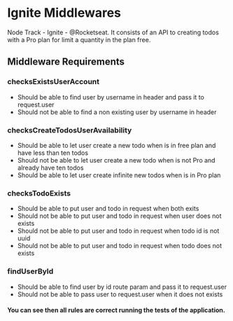 # Ignite Middlewares

Node Track - Ignite - @Rocketseat. It consists of an API to creating todos with a Pro plan for limit a quantity in the plan free.

## Middleware Requirements

### checksExistsUserAccount

- Should be able to find user by username in header and pass it to request.user
- Should not be able to find a non existing user by username in header

### checksCreateTodosUserAvailability

- Should be able to let user create a new todo when is in free plan and have less than ten todos
- Should not be able to let user create a new todo when is not Pro and already have ten todos
- Should be able to let user create infinite new todos when is in Pro plan

### checksTodoExists

- Should be able to put user and todo in request when both exits
- Should not be able to put user and todo in request when user does not exists
- Should not be able to put user and todo in request when todo id is not uuid
- Should not be able to put user and todo in request when todo does not exists

### findUserById

- Should be able to find user by id route param and pass it to request.user
- Should not be able to pass user to request.user when it does not exists

#### You can see then all rules are correct running the tests of the application.
